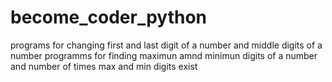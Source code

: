 # become_coder_python
programs for changing first and last digit of a number and middle digits of a number
programms for finding maximun amnd minimun digits of a number and number of times max and min digits exist
